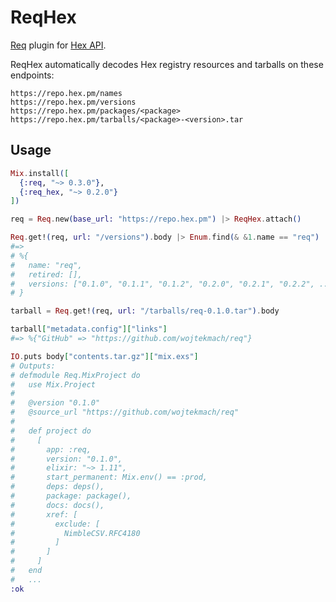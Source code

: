 # ReqHex

[Req](https://github.com/wojtekmach/req) plugin for [Hex API](https://github.com/hexpm/specifications/blob/main/endpoints.md#repository).

ReqHex automatically decodes Hex registry resources and tarballs on these endpoints:

```text
https://repo.hex.pm/names
https://repo.hex.pm/versions
https://repo.hex.pm/packages/<package>
https://repo.hex.pm/tarballs/<package>-<version>.tar
```

## Usage

```elixir
Mix.install([
  {:req, "~> 0.3.0"},
  {:req_hex, "~> 0.2.0"}
])

req = Req.new(base_url: "https://repo.hex.pm") |> ReqHex.attach()

Req.get!(req, url: "/versions").body |> Enum.find(& &1.name == "req")
#=>
# %{
#   name: "req",
#   retired: [],
#   versions: ["0.1.0", "0.1.1", "0.1.2", "0.2.0", "0.2.1", "0.2.2", ...]
# }

tarball = Req.get!(req, url: "/tarballs/req-0.1.0.tar").body

tarball["metadata.config"]["links"]
#=> %{"GitHub" => "https://github.com/wojtekmach/req"}

IO.puts body["contents.tar.gz"]["mix.exs"]
# Outputs:
# defmodule Req.MixProject do
#   use Mix.Project
#
#   @version "0.1.0"
#   @source_url "https://github.com/wojtekmach/req"
#
#   def project do
#     [
#       app: :req,
#       version: "0.1.0",
#       elixir: "~> 1.11",
#       start_permanent: Mix.env() == :prod,
#       deps: deps(),
#       package: package(),
#       docs: docs(),
#       xref: [
#         exclude: [
#           NimbleCSV.RFC4180
#         ]
#       ]
#     ]
#   end
#   ...
:ok
```
